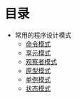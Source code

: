 # 目录

- 常用的程序设计模式
  - [命令模式](/CommandPattern.md)
  - [享元模式]()
  - [观察者模式]()
  - [原型模式]()
  - [单例模式]()
  - [状态模式]()